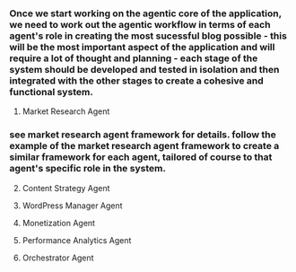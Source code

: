 ### Once we start working on the agentic core of the application, we need to work out the agentic workflow in terms of each agent's role in creating the most sucessful blog possible - this will be the most important aspect of the application and will require a lot of thought and planning - each stage of the system should be developed and tested in isolation and then integrated with the other stages to create a cohesive and functional system.


1. Market Research Agent
### see market research agent framework for details. follow the example of the market research agent framework to create a similar framework for each agent, tailored of course to that agent's specific role in the system. 

2. Content Strategy Agent

3. WordPress Manager Agent

4. Monetization Agent

5. Performance Analytics Agent

6. Orchestrator Agent

### 
